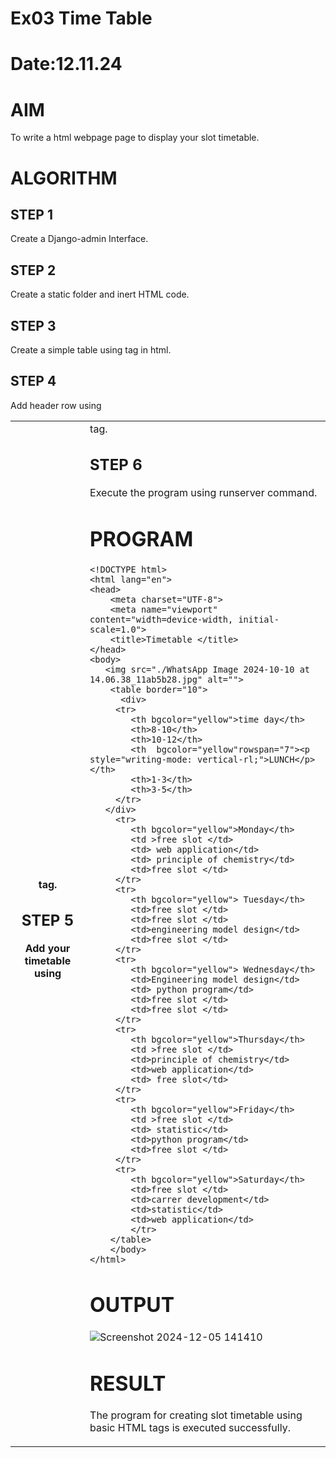 # Ex03 Time Table
# Date:12.11.24
# AIM
To write a html webpage page to display your slot timetable.

# ALGORITHM
## STEP 1
Create a Django-admin Interface.

## STEP 2
Create a static folder and inert HTML code.

## STEP 3
Create a simple table using <table> tag in html.

## STEP 4
Add header row using <th> tag.

## STEP 5
Add your timetable using <td> tag.

## STEP 6
Execute the program using runserver command.

# PROGRAM
```
<!DOCTYPE html>
<html lang="en">
<head>
    <meta charset="UTF-8">
    <meta name="viewport" content="width=device-width, initial-scale=1.0">
    <title>Timetable </title>
</head>
<body>
   <img src="./WhatsApp Image 2024-10-10 at 14.06.38_11ab5b28.jpg" alt="">
    <table border="10">
      <div>
     <tr>
        <th bgcolor="yellow">time day</th>
        <th>8-10</th>
        <th>10-12</th>
        <th  bgcolor="yellow"rowspan="7"><p style="writing-mode: vertical-rl;">LUNCH</p></th>
        <th>1-3</th>
        <th>3-5</th>
     </tr>
   </div>
     <tr>
        <th bgcolor="yellow">Monday</th>
        <td >free slot </td>
        <td> web application</td>
        <td> principle of chemistry</td>
        <td>free slot </td>
     </tr>
     <tr>
        <th bgcolor="yellow"> Tuesday</th>
        <td>free slot </td>
        <td>free slot </td>
        <td>engineering model design</td>
        <td>free slot </td>
     </tr>
     <tr>
        <th bgcolor="yellow"> Wednesday</th>
        <td>Engineering model design</td>
        <td> python program</td>
        <td>free slot </td>
        <td>free slot </td>
     </tr>
     <tr>
        <th bgcolor="yellow">Thursday</th>
        <td >free slot </td>
        <td>principle of chemistry</td>
        <td>web application</td>
        <td> free slot</td>
     </tr>
     <tr>
        <th bgcolor="yellow">Friday</th>
        <td >free slot </td>
        <td> statistic</td>
        <td>python program</td>
        <td>free slot </td>
     </tr>
     <tr>
        <th bgcolor="yellow">Saturday</th>
        <td>free slot </td>
        <td>carrer development</td>
        <td>statistic</td>
        <td>web application</td>
        </tr>
    </table>
    </body>
</html>      
```
# OUTPUT
![Screenshot 2024-12-05 141410](https://github.com/user-attachments/assets/3922917e-4403-4c3e-b4d2-2ac7e3783ff8)


# RESULT
The program for creating slot timetable using basic HTML tags is executed successfully.
